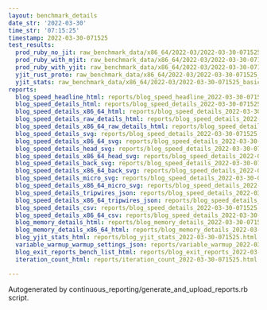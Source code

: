 ```yaml
---
layout: benchmark_details
date_str: '2022-03-30'
time_str: '07:15:25'
timestamp: 2022-03-30-071525
test_results:
  prod_ruby_no_jit: raw_benchmark_data/x86_64/2022-03/2022-03-30-071525_basic_benchmark_prod_ruby_no_jit.json
  prod_ruby_with_mjit: raw_benchmark_data/x86_64/2022-03/2022-03-30-071525_basic_benchmark_prod_ruby_with_mjit.json
  prod_ruby_with_yjit: raw_benchmark_data/x86_64/2022-03/2022-03-30-071525_basic_benchmark_prod_ruby_with_yjit.json
  yjit_rust_proto: raw_benchmark_data/x86_64/2022-03/2022-03-30-071525_basic_benchmark_yjit_rust_proto.json
  yjit_stats: raw_benchmark_data/x86_64/2022-03/2022-03-30-071525_basic_benchmark_yjit_stats.json
reports:
  blog_speed_headline_html: reports/blog_speed_headline_2022-03-30-071525.html
  blog_speed_details_html: reports/blog_speed_details_2022-03-30-071525.html
  blog_speed_details_x86_64_html: reports/blog_speed_details_2022-03-30-071525.x86_64.html
  blog_speed_details_raw_details_html: reports/blog_speed_details_2022-03-30-071525.raw_details.html
  blog_speed_details_x86_64_raw_details_html: reports/blog_speed_details_2022-03-30-071525.x86_64.raw_details.html
  blog_speed_details_svg: reports/blog_speed_details_2022-03-30-071525.svg
  blog_speed_details_x86_64_svg: reports/blog_speed_details_2022-03-30-071525.x86_64.svg
  blog_speed_details_head_svg: reports/blog_speed_details_2022-03-30-071525.head.svg
  blog_speed_details_x86_64_head_svg: reports/blog_speed_details_2022-03-30-071525.x86_64.head.svg
  blog_speed_details_back_svg: reports/blog_speed_details_2022-03-30-071525.back.svg
  blog_speed_details_x86_64_back_svg: reports/blog_speed_details_2022-03-30-071525.x86_64.back.svg
  blog_speed_details_micro_svg: reports/blog_speed_details_2022-03-30-071525.micro.svg
  blog_speed_details_x86_64_micro_svg: reports/blog_speed_details_2022-03-30-071525.x86_64.micro.svg
  blog_speed_details_tripwires_json: reports/blog_speed_details_2022-03-30-071525.tripwires.json
  blog_speed_details_x86_64_tripwires_json: reports/blog_speed_details_2022-03-30-071525.x86_64.tripwires.json
  blog_speed_details_csv: reports/blog_speed_details_2022-03-30-071525.csv
  blog_speed_details_x86_64_csv: reports/blog_speed_details_2022-03-30-071525.x86_64.csv
  blog_memory_details_html: reports/blog_memory_details_2022-03-30-071525.html
  blog_memory_details_x86_64_html: reports/blog_memory_details_2022-03-30-071525.x86_64.html
  blog_yjit_stats_html: reports/blog_yjit_stats_2022-03-30-071525.html
  variable_warmup_warmup_settings_json: reports/variable_warmup_2022-03-30-071525.warmup_settings.json
  blog_exit_reports_bench_list_html: reports/blog_exit_reports_2022-03-30-071525.bench_list.html
  iteration_count_html: reports/iteration_count_2022-03-30-071525.html

---
```

Autogenerated by continuous_reporting/generate_and_upload_reports.rb script.
